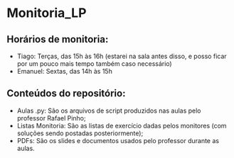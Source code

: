 # Monitoria_LP
## Horários de monitoria:
- Tiago: Terças, das 15h às 16h (estarei na sala antes disso, e posso ficar por um pouco mais tempo também caso necessário) 
- Emanuel: Sextas, das 14h às 15h

## Conteúdos do repositório:
- Aulas .py: São os arquivos de script produzidos nas aulas pelo professor Rafael Pinho;
- Listas Monitoria: São as listas de exercício dadas pelos monitores (com soluções sendo postadas posteriormente);
- PDFs: São os slides e documentos usados pelo professor durante as aulas.
